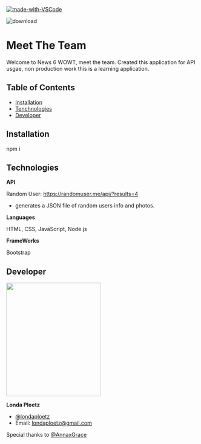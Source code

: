 [![made-with-VSCode](https://img.shields.io/badge/Made%20with-VSCode-1f425f.svg)](https://code.visualstudio.com/)

![download](https://user-images.githubusercontent.com/117487226/212782762-89daa447-ecff-4e48-ac71-f655eccbd5e8.jpg)

# Meet The Team

Welcome to News 6 WOWT, meet the team. Created this application for API usgae, non production work this is a learning application.    

## Table of Contents
* [Installation](#installation)
* [Tenchnologies](#technologies)
* [Developer](#developer)


## Installation
npm i
## Technologies
**API**

Random User: https://randomuser.me/api/?results=4 
 *  generates a JSON file of random users info and photos.

 **Languages**

HTML, CSS, JavaScript, Node.js

**FrameWorks**

Bootstrap
## Developer
<img src="https://user-images.githubusercontent.com/117487226/213274560-ca5248f0-55d9-4dd4-8433-225e14f01d8f.jpg" width="250" height="300"> 

**Londa Ploetz**
- [@londaploetz](https://www.github.com/londaploetz)
- Email: londaploetz@gmail.com

Special thanks to [@AnnaxGrace](https://www.github.com/AnnaGrace)

